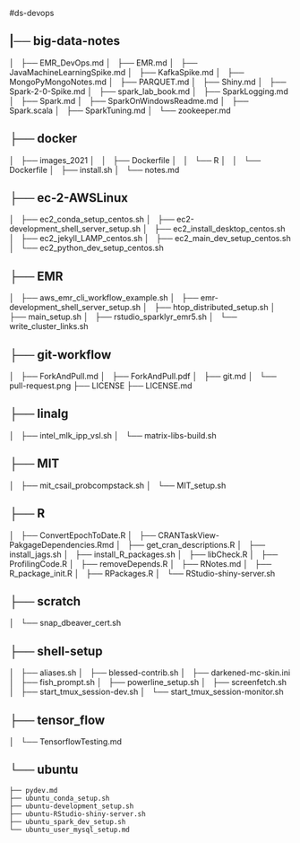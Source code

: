#ds-devops

## |── big-data-notes
│   ├── EMR_DevOps.md
│   ├── EMR.md
│   ├── JavaMachineLearningSpike.md
│   ├── KafkaSpike.md
│   ├── MongoPyMongoNotes.md
│   ├── PARQUET.md
│   ├── Shiny.md
│   ├── Spark-2-0-Spike.md
│   ├── spark_lab_book.md
│   ├── SparkLogging.md
│   ├── Spark.md
│   ├── SparkOnWindowsReadme.md
│   ├── Spark.scala
│   ├── SparkTuning.md
│   └── zookeeper.md

## ├── docker
│   ├── images_2021
│   │   ├── Dockerfile
│   │   └── R
│   │       └── Dockerfile
│   ├── install.sh
│   └── notes.md

## ├── ec-2-AWSLinux
│   ├── ec2_conda_setup_centos.sh
│   ├── ec2-development_shell_server_setup.sh
│   ├── ec2_install_desktop_centos.sh
│   ├── ec2_jekyll_LAMP_centos.sh
│   ├── ec2_main_dev_setup_centos.sh
│   └── ec2_python_dev_setup_centos.sh

## ├── EMR
│   ├── aws_emr_cli_workflow_example.sh
│   ├── emr-development_shell_server_setup.sh
│   ├── htop_distributed_setup.sh
│   ├── main_setup.sh
│   ├── rstudio_sparklyr_emr5.sh
│   └── write_cluster_links.sh

## ├── git-workflow
│   ├── ForkAndPull.md
│   ├── ForkAndPull.pdf
│   ├── git.md
│   └── pull-request.png
├── LICENSE
├── LICENSE.md

## ├── linalg
│   ├── intel_mlk_ipp_vsl.sh
│   └── matrix-libs-build.sh

## ├── MIT
│   ├── mit_csail_probcompstack.sh
│   └── MIT_setup.sh

## ├── R
│   ├── ConvertEpochToDate.R
│   ├── CRANTaskView-PakgageDependencies.Rmd
│   ├── get_cran_descriptions.R
│   ├── install_jags.sh
│   ├── install_R_packages.sh
│   ├── libCheck.R
│   ├── ProfilingCode.R
│   ├── removeDepends.R
│   ├── RNotes.md
│   ├── R_package_init.R
│   ├── RPackages.R
│   └── RStudio-shiny-server.sh

## ├── scratch
│   └── snap_dbeaver_cert.sh

## ├── shell-setup
│   ├── aliases.sh
│   ├── blessed-contrib.sh
│   ├── darkened-mc-skin.ini
│   ├── fish_prompt.sh
│   ├── powerline_setup.sh
│   ├── screenfetch.sh
│   ├── start_tmux_session-dev.sh
│   └── start_tmux_session-monitor.sh

## ├── tensor_flow
│   └── TensorflowTesting.md

## └── ubuntu
    ├── pydev.md
    ├── ubuntu_conda_setup.sh
    ├── ubuntu-development_setup.sh
    ├── ubuntu-RStudio-shiny-server.sh
    ├── ubuntu_spark_dev_setup.sh
    └── ubuntu_user_mysql_setup.md
